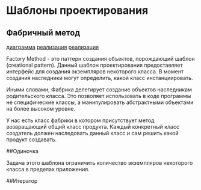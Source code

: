 # Шаблоны проектирования
## Фабричный метод
[диаграмма](https://upload.wikimedia.org/wikipedia/ru/f/f0/FactoryMethodPattern.png)
[реализация](https://refactoring.guru/ru/design-patterns/factory-method/java/example)
[реализация](https://ru.wikipedia.org/wiki/%D0%A4%D0%B0%D0%B1%D1%80%D0%B8%D1%87%D0%BD%D1%8B%D0%B9_%D0%BC%D0%B5%D1%82%D0%BE%D0%B4_(%D1%88%D0%B0%D0%B1%D0%BB%D0%BE%D0%BD_%D0%BF%D1%80%D0%BE%D0%B5%D0%BA%D1%82%D0%B8%D1%80%D0%BE%D0%B2%D0%B0%D0%BD%D0%B8%D1%8F))

Factory Method - это паттерн создания объектов, порождающий шаблон (creational pattern). Данный шаблон проектирования предоставляет интерфейс для создания экземпляров некоторого класса. В момент создания наследники могут определить, какой класс инстанциировать.

Иными словами, Фабрика делегирует создание объектов наследникам родительского класса. Это позволяет использовать в коде программы не специфические классы, а манипулировать абстрактными объектами на более высоком уровне.

У нас есть класс фабрики в котором присутствует метод возвращающий общий класс продукта. Каждый конкретный класс создатель должен наследовать данный класс и сам решить какой продукт создавать.

##Одиночка

Задача этого шаблона ограничить количество экземпляров некоторого класса в пределах приложения.

##Итератор
